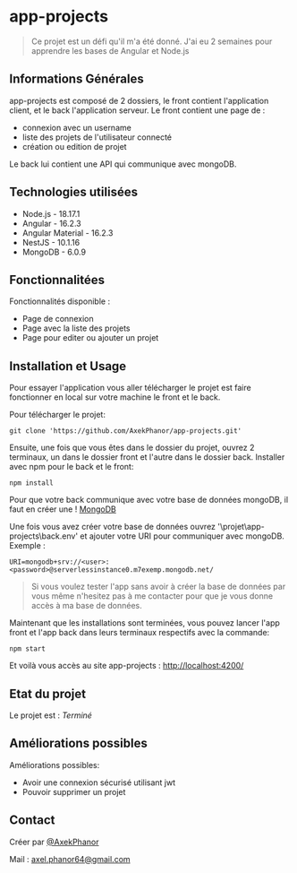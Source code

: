 # app-projects
> Ce projet est un défi qu'il m'a été donné. J'ai eu 2 semaines pour apprendre les bases de Angular et Node.js


## Informations Générales

app-projects est composé de 2 dossiers, le front contient l'application client, et le back l'application serveur.
Le front contient une page de : 
- connexion avec un username
- liste des projets de l'utilisateur connecté
- création ou edition de projet

Le back lui contient une API qui communique avec mongoDB.

<!-- You don't have to answer all the questions - just the ones relevant to your project. -->


## Technologies utilisées
- Node.js - 18.17.1
- Angular - 16.2.3
- Angular Material - 16.2.3
- NestJS - 10.1.16
- MongoDB - 6.0.9


## Fonctionnalitées
Fonctionnalités disponible :
- Page de connexion
- Page avec la liste des projets
- Page pour editer ou ajouter un projet


## Installation et Usage
Pour essayer l'application vous aller télécharger le projet est faire fonctionner en local sur votre machine le front et le back.

Pour télécharger le projet:
```
git clone 'https://github.com/AxekPhanor/app-projects.git'
```


Ensuite, une fois que vous êtes dans le dossier du projet, ouvrez 2 terminaux, un dans le dossier front et l'autre dans le dossier back.
Installer avec npm pour le back et le front: 
```
npm install
```

Pour que votre back communique avec votre base de données mongoDB, il faut en créer une ! [MongoDB](https://www.mongodb.com/fr-fr)

Une fois vous avez créer votre base de données ouvrez '\projet\app-projects\back.env' et ajouter votre URI pour communiquer avec mongoDB.
Exemple :
```
URI=mongodb+srv://<user>:<password>@serverlessinstance0.m7exemp.mongodb.net/
```

> Si vous voulez tester l'app sans avoir à créer la base de données par vous même n'hesitez pas à me contacter pour que je vous donne accès à ma base de données. 


Maintenant que les installations sont terminées, vous pouvez lancer l'app front et l'app back dans leurs terminaux respectifs avec la commande:
```
npm start
```

Et voilà vous accès au site app-projects : [http://localhost:4200/](http://localhost:4200/)


## Etat du projet
Le projet est : _Terminé_ 


## Améliorations possibles

Améliorations possibles:
- Avoir une connexion sécurisé utilisant jwt
- Pouvoir supprimer un projet

## Contact
Créer par [@AxekPhanor](https://github.com/AxekPhanor)

Mail : axel.phanor64@gmail.com



